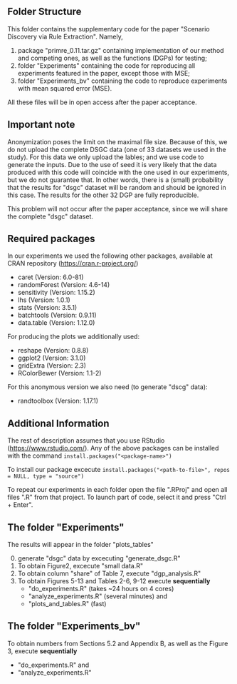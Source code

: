 ## Folder Structure
This folder contains the supplementary code for the paper "Scenario Discovery via Rule Extraction". Namely,
1. package "primre_0.11.tar.gz" containing implementation of our method and competing ones, as well as the functions (DGPs) for testing;
2. folder "Experiments" containing the code for reproducing all experiments featured in the paper, except those with MSE;
3. folder "Experiments_bv" containing the code to reproduce experiments with mean squared error (MSE).

All these files will be in open access after the paper acceptance.

## Important note

Anonymization poses the limit on the maximal file size. Because of this, we do not upload the complete DSGC data (one of 33 datasets we used in the study). For this data we only upload the lables; and we use code to generate the inputs. Due to the use of seed it is very likely that the data produced with this code will coincide with the one used in our experiments, but we do not guarantee that. In other words, there is a (small) probability that the results for "dsgc" dataset will be random and should be ignored in this case. The results for the other 32 DGP are fully reproducible.

This problem will not occur after the paper acceptance, since we will share the complete "dsgc" dataset.

## Required packages

In our experiments we used the following other packages, available at CRAN repository (https://cran.r-project.org/)
* caret (Version: 6.0-81)
* randomForest (Version: 4.6-14)
* sensitivity (Version: 1.15.2)
* lhs (Version: 1.0.1)
* stats (Version: 3.5.1)
* batchtools (Version: 0.9.11)
* data.table (Version: 1.12.0)

For producing the plots we additionally used:
* reshape (Version: 0.8.8)
* ggplot2 (Version: 3.1.0)
* gridExtra (Version: 2.3)
* RColorBewer (Version: 1.1-2)

For this anonymous version we also need (to generate "dscg" data):
* randtoolbox (Version: 1.17.1)

## Additional Information

The rest of description assumes that you use RStudio (https://www.rstudio.com/).
Any of the above packages can be installed with the command
`install.packages("<package-name>")`

To install our package excecute
`install.packages("<path-to-file>", repos = NULL, type = "source")`

To repeat our experiments in each folder open the file ".RProj" and open all files ".R" from that project. To launch part of code, select it and press "Ctrl + Enter".

## The folder "Experiments"

The results will appear in the folder "plots_tables"

0. generate "dsgc" data by excecuting "generate_dsgc.R"
1. To obtain Figure2, excecute "small data.R"
2. To obtain column "share" of Table 7, execute "dgp_analysis.R"
3. To obtain Figures 5-13 and Tables 2-6, 9-12 execute **sequentially** 
	* "do_experiments.R" (takes ~24 hours on 4 cores)
	* "analyze_experiments.R" (several minutes) and
	* "plots_and_tables.R" (fast)

## The folder "Experiments_bv"

To obtain numbers from Sections 5.2 and Appendix B, as well as the Figure 3, execute **sequentially** 
* "do_experiments.R" and
* "analyze_experiments.R" 